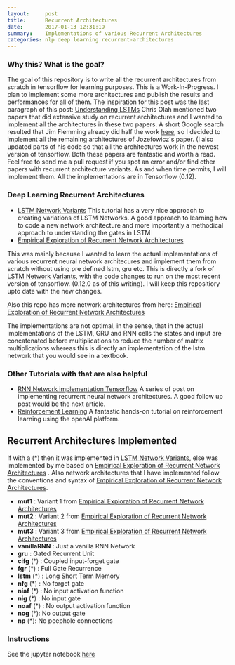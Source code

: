 ```yaml
---
layout:     post
title:      Recurrent Architectures
date:       2017-01-13 12:31:19
summary:    Implementations of various Recurrent Architectures
categories: nlp deep learning recurrent-architectures
---
```


### Why this? What is the goal?

The goal of this repository is to write all the recurrent architectures from scratch in tensorflow for learning purposes. This is a Work-In-Progress. I plan to implement some more architectures and publish the results and performances for all of them. The inspiration for this post was the last paragraph of this post: [Understanding LSTMs](http://colah.github.io/posts/2015-08-Understanding-LSTMs/) Chris Olah mentioned two papers that did extensive study on recurrent architectures and I wanted to implement all the architectures in these two papers. A short Google search resulted that Jim Flemming already did half the work [here](https://medium.com/jim-fleming/implementing-lstm-a-search-space-odyssey-7d50c3bacf93#.89xd4s9ii), so I decided to implement all the remaining architectures of Jozefowicz's paper. (I also updated parts of his code so that all the architectures work in the newest version of tensorflow. Both these papers are fantastic and worth a read. Feel free to send me a pull request if you spot an error and/or find other papers with recurrent architecture variants. As and when time permits, I will implement them. All the implementations are in Tensorflow (0.12).

### Deep Learning Recurrent Architectures
 -  [LSTM Network Variants](https://medium.com/jim-fleming/implementing-lstm-a-search-space-odyssey-7d50c3bacf93#.89xd4s9ii) This tutorial has a very nice approach to creating variations of LSTM Networks. A good approach to learning how to code a new network architecture and more importantly a methodical approach to understanding the gates in LSTM
 -  [Empirical Exploration of Recurrent Network Architectures](http://jmlr.org/proceedings/papers/v37/jozefowicz15.pdf)

This was mainly because I wanted to learn the actual implementations of various recurrent neural network architecures and implement them from scratch without using pre defined lstm, gru etc. This is directly a fork of [LSTM Network Variants](https://medium.com/jim-fleming/implementing-lstm-a-search-space-odyssey-7d50c3bacf93#.89xd4s9ii), with the code changes to run on the most recent version of tensorflow. (0.12.0 as of this writing). I will keep this repositiory upto date with the new changes.

Also this repo has more network architectures from here: [Empirical Exploration of Recurrent Network Architectures](http://jmlr.org/proceedings/papers/v37/jozefowicz15.pdf)

The implementations are not optimal, in the sense, that in the actual implementations of the LSTM, GRU and RNN cells the states and input are concatenated before multiplications to reduce the number of matrix multiplications whereas this is directly an implementation of the lstm network that you would see in a textbook.


### Other Tutorials with that are also helpful
 - [RNN Network implementation Tensorflow](https://medium.com/@erikhallstrm/hello-world-rnn-83cd7105b767#.qk7xgwwa4) A series of post on implementing recurrent neural network architectures. A good follow up post would be the next article.
 - [Reinforcement Learning](https://medium.com/emergent-future/simple-reinforcement-learning-with-tensorflow-part-0-q-learning-with-tables-and-neural-networks-d195264329d0#.tpmlehy2p) A fantastic hands-on tutorial on reinforcement learning using the openAI platform.




## Recurrent Architectures Implemented

If with a (*) then it was implemented in [LSTM Network Variants](https://medium.com/jim-fleming/implementing-lstm-a-search-space-odyssey-7d50c3bacf93#.89xd4s9ii), else was implemented by me based on [Empirical Exploration of Recurrent Network Architectures](http://jmlr.org/proceedings/papers/v37/jozefowicz15.pdf) . Also network architectures that I have implemented follow the conventions and syntax of [Empirical Exploration of Recurrent Network Architectures](http://jmlr.org/proceedings/papers/v37/jozefowicz15.pdf).

- __mut1__ : Variant 1 from [Empirical Exploration of Recurrent Network Architectures](http://jmlr.org/proceedings/papers/v37/jozefowicz15.pdf)
- __mut2__ : Variant 2 from [Empirical Exploration of Recurrent Network Architectures](http://jmlr.org/proceedings/papers/v37/jozefowicz15.pdf)
- __mut3__ : Variant 3 from [Empirical Exploration of Recurrent Network Architectures](http://jmlr.org/proceedings/papers/v37/jozefowicz15.pdf)
- __vanillaRNN__ : Just a vanilla RNN Network
- __gru__ : Gated Recurrent Unit
- __cifg__ (*) : Coupled input-forget gate
- __fgr__ (*) : Full Gate Recurrence
- __lstm__ (*) : Long Short Term Memory
- __nfg__ (*) : No forget gate
- __niaf__ (*) : No input activation function
- __nig__ (*) : No input gate
- __noaf__ (*) : No output activation function
- __nog__ (*): No output gate
- __np__ (*): No peephole connections


### Instructions

See the jupyter notebook [here](https://github.com/debajyotidatta/RecurrentArchitectures/blob/master/Empirical%20Exploration%20of%20Recurrent%20Network%20Architectures.ipynb)
